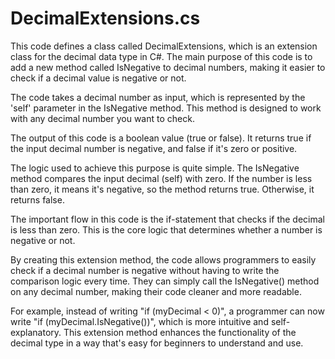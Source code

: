 # DecimalExtensions.cs

This code defines a class called DecimalExtensions, which is an extension class for the decimal data type in C#. The main purpose of this code is to add a new method called IsNegative to decimal numbers, making it easier to check if a decimal value is negative or not.

The code takes a decimal number as input, which is represented by the 'self' parameter in the IsNegative method. This method is designed to work with any decimal number you want to check.

The output of this code is a boolean value (true or false). It returns true if the input decimal number is negative, and false if it's zero or positive.

The logic used to achieve this purpose is quite simple. The IsNegative method compares the input decimal (self) with zero. If the number is less than zero, it means it's negative, so the method returns true. Otherwise, it returns false.

The important flow in this code is the if-statement that checks if the decimal is less than zero. This is the core logic that determines whether a number is negative or not.

By creating this extension method, the code allows programmers to easily check if a decimal number is negative without having to write the comparison logic every time. They can simply call the IsNegative() method on any decimal number, making their code cleaner and more readable.

For example, instead of writing "if (myDecimal < 0)", a programmer can now write "if (myDecimal.IsNegative())", which is more intuitive and self-explanatory. This extension method enhances the functionality of the decimal type in a way that's easy for beginners to understand and use.